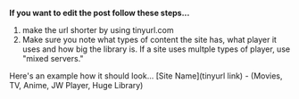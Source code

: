 **If you want to edit the post follow these steps...**

1. make the url shorter by using tinyurl.com
2. Make sure you note what types of content the site has, what player it uses and how big the library is. If a site uses multple types of player, use "mixed servers."

Here's an example how it should look... [Site Name](tinyurl link) - (Movies, TV, Anime, JW Player, Huge Library)
